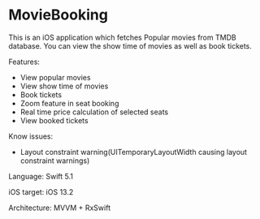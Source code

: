 # MovieBooking

This is an iOS application which fetches Popular movies from TMDB database. You can view the show time of movies as well as book tickets.

Features:
- View popular movies
- View show time of movies
- Book tickets
- Zoom feature in seat booking
- Real time price calculation of selected seats
- View booked tickets

Know issues:
- Layout constraint warning(UITemporaryLayoutWidth causing layout constraint warnings)

Language: Swift 5.1

iOS target: iOS 13.2

Architecture: MVVM + RxSwift
